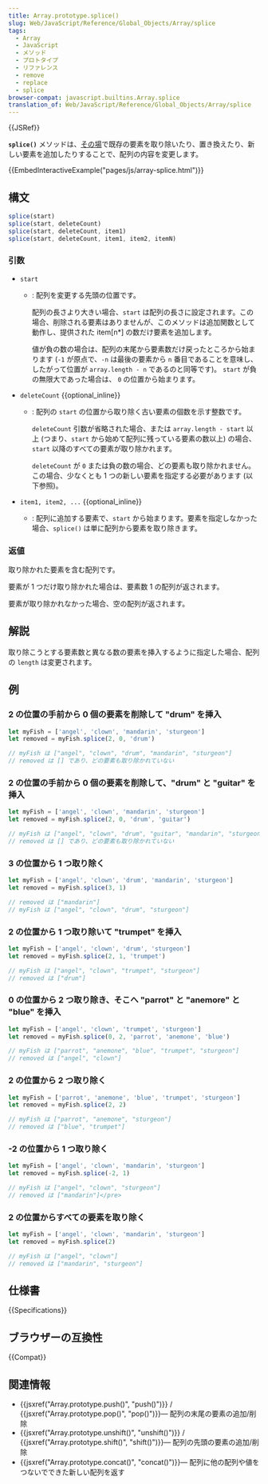 ```yaml
---
title: Array.prototype.splice()
slug: Web/JavaScript/Reference/Global_Objects/Array/splice
tags:
  - Array
  - JavaScript
  - メソッド
  - プロトタイプ
  - リファレンス
  - remove
  - replace
  - splice
browser-compat: javascript.builtins.Array.splice
translation_of: Web/JavaScript/Reference/Global_Objects/Array/splice
---
```

{{JSRef}}

**`splice()`** メソッドは、[その場](https://ja.wikipedia.org/wiki/In-place%E3%82%A2%E3%83%AB%E3%82%B4%E3%83%AA%E3%82%BA%E3%83%A0)で既存の要素を取り除いたり、置き換えたり、新しい要素を追加したりすることで、配列の内容を変更します。

{{EmbedInteractiveExample("pages/js/array-splice.html")}}

## 構文

```js
splice(start)
splice(start, deleteCount)
splice(start, deleteCount, item1)
splice(start, deleteCount, item1, item2, itemN)
```

### 引数

- `start`

  - : 配列を変更する先頭の位置です。

    配列の長さより大きい場合、`start` は配列の長さに設定されます。この場合、削除される要素はありませんが、このメソッドは追加関数として動作し、提供された item\[n\*] の数だけ要素を追加します。

    値が負の数の場合は、配列の末尾から要素数だけ戻ったところから始まります (`-1` が原点で、`-n` は最後の要素から `n` 番目であることを意味し、したがって位置が `array.length - n` であるのと同等です)。 `start` が負の無限大であった場合は、 `0` の位置から始まります。

- `deleteCount` {{optional_inline}}

  - : 配列の `start` の位置から取り除く古い要素の個数を示す整数です。

    `deleteCount` 引数が省略された場合、または `array.length - start` 以上 (つまり、`start` から始めて配列に残っている要素の数以上) の場合、`start` 以降のすべての要素が取り除かれます。

    `deleteCount` が `0` または負の数の場合、どの要素も取り除かれません。この場合、少なくとも 1 つの新しい要素を指定する必要があります (以下参照)。

- `item1, item2, ...` {{optional_inline}}
  - : 配列に追加する要素で、`start` から始まります。要素を指定しなかった場合、`splice()` は単に配列から要素を取り除きます。

### 返値

取り除かれた要素を含む配列です。

要素が 1 つだけ取り除かれた場合は、要素数 1 の配列が返されます。

要素が取り除かれなかった場合、空の配列が返されます。

## 解説

取り除こうとする要素数と異なる数の要素を挿入するように指定した場合、配列の `length` は変更されます。

## 例

### 2 の位置の手前から 0 個の要素を削除して "drum" を挿入

```js
let myFish = ['angel', 'clown', 'mandarin', 'sturgeon']
let removed = myFish.splice(2, 0, 'drum')

// myFish は ["angel", "clown", "drum", "mandarin", "sturgeon"]
// removed は [] であり、どの要素も取り除かれていない
```

### 2 の位置の手前から 0 個の要素を削除して、"drum" と "guitar" を挿入

```js
let myFish = ['angel', 'clown', 'mandarin', 'sturgeon']
let removed = myFish.splice(2, 0, 'drum', 'guitar')

// myFish は ["angel", "clown", "drum", "guitar", "mandarin", "sturgeon"]
// removed は [] であり、どの要素も取り除かれていない
```

### 3 の位置から 1 つ取り除く

```js
let myFish = ['angel', 'clown', 'drum', 'mandarin', 'sturgeon']
let removed = myFish.splice(3, 1)

// removed は ["mandarin"]
// myFish は ["angel", "clown", "drum", "sturgeon"]
```

### 2 の位置から 1 つ取り除いて "trumpet" を挿入

```js
let myFish = ['angel', 'clown', 'drum', 'sturgeon']
let removed = myFish.splice(2, 1, 'trumpet')

// myFish は ["angel", "clown", "trumpet", "sturgeon"]
// removed は ["drum"]
```

### 0 の位置から 2 つ取り除き、そこへ "parrot" と "anemore" と "blue" を挿入

```js
let myFish = ['angel', 'clown', 'trumpet', 'sturgeon']
let removed = myFish.splice(0, 2, 'parrot', 'anemone', 'blue')

// myFish は ["parrot", "anemone", "blue", "trumpet", "sturgeon"]
// removed は ["angel", "clown"]
```

### 2 の位置から 2 つ取り除く

```js
let myFish = ['parrot', 'anemone', 'blue', 'trumpet', 'sturgeon']
let removed = myFish.splice(2, 2)

// myFish は ["parrot", "anemone", "sturgeon"]
// removed は ["blue", "trumpet"]
```

### -2 の位置から 1 つ取り除く

```js
let myFish = ['angel', 'clown', 'mandarin', 'sturgeon']
let removed = myFish.splice(-2, 1)

// myFish は ["angel", "clown", "sturgeon"]
// removed は ["mandarin"]</pre>
```

### 2 の位置からすべての要素を取り除く

```js
let myFish = ['angel', 'clown', 'mandarin', 'sturgeon']
let removed = myFish.splice(2)

// myFish は ["angel", "clown"]
// removed は ["mandarin", "sturgeon"]
```

## 仕様書

{{Specifications}}

## ブラウザーの互換性

{{Compat}}

## 関連情報

- {{jsxref("Array.prototype.push()", "push()")}} / {{jsxref("Array.prototype.pop()",
    "pop()")}}— 配列の末尾の要素の追加/削除
- {{jsxref("Array.prototype.unshift()", "unshift()")}} /
  {{jsxref("Array.prototype.shift()", "shift()")}}— 配列の先頭の要素の追加/削除
- {{jsxref("Array.prototype.concat()", "concat()")}}— 配列に他の配列や値をつないでできた新しい配列を返す

